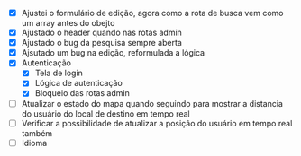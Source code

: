 - [X] Ajustei o formulário de edição, agora como a rota de busca vem como um array antes do obejto
- [X] Ajustado o header quando nas rotas admin
- [X] Ajustado o bug da pesquisa sempre aberta
- [X] Ajsutado um bug na edição, reformulada a lógica
- [X] Autenticação
    - [X] Tela de login
    - [X] Lógica de autenticação
    - [X] Bloqueio das rotas admin
- [ ] Atualizar o estado do mapa quando seguindo para mostrar a distancia do usuário do local de destino em tempo real
- [ ] Verificar a possibilidade de atualizar a posição do usuário em tempo real também
- [ ] Idioma